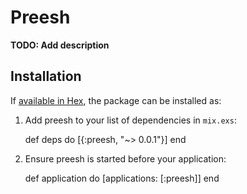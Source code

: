 # Preesh

**TODO: Add description**

## Installation

If [available in Hex](https://hex.pm/docs/publish), the package can be installed as:

  1. Add preesh to your list of dependencies in `mix.exs`:

        def deps do
          [{:preesh, "~> 0.0.1"}]
        end

  2. Ensure preesh is started before your application:

        def application do
          [applications: [:preesh]]
        end


